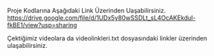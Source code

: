 Proje Kodlarına Aşağıdaki Link Üzerinden Uaşabilirsiniz.
https://drive.google.com/file/d/1UDx5y80wSSDLt_sL4OcAKEkdul-fkBE1/view?usp=sharing

Çektiğimiz videolara da videolinkleri.txt dosyasındaki linkler üzerinden ulaşabilirsiniz.

